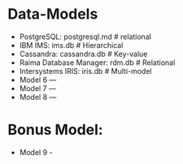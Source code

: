 # Data-Models
* PostgreSQL: postgresql.md # relational
* IBM IMS: ims.db # Hierarchical
* Cassandra: cassandra.db # Key-value 
* Raima Database Manager: rdm.db # Relational
* Intersystems IRIS: iris.db # Multi-model
* Model 6 — 
* Model 7 — 
* Model 8 —

# Bonus Model: 
* Model 9 -
